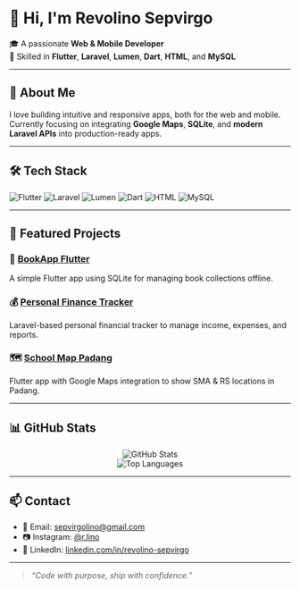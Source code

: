 # 👋 Hi, I'm Revolino Sepvirgo

🎓 A passionate **Web & Mobile Developer**  
🔧 Skilled in **Flutter**, **Laravel**, **Lumen**, **Dart**, **HTML**, and **MySQL**

---

## 🚀 About Me

I love building intuitive and responsive apps, both for the web and mobile.  
Currently focusing on integrating **Google Maps**, **SQLite**, and **modern Laravel APIs** into production-ready apps.

---

## 🛠️ Tech Stack

![Flutter](https://img.shields.io/badge/Flutter-02569B?style=for-the-badge&logo=flutter&logoColor=white)
![Laravel](https://img.shields.io/badge/Laravel-F55247?style=for-the-badge&logo=laravel&logoColor=white)
![Lumen](https://img.shields.io/badge/Lumen-E74430?style=for-the-badge&logo=laravel&logoColor=white)
![Dart](https://img.shields.io/badge/Dart-0175C2?style=for-the-badge&logo=dart&logoColor=white)
![HTML](https://img.shields.io/badge/HTML5-E34F26?style=for-the-badge&logo=html5&logoColor=white)
![MySQL](https://img.shields.io/badge/MySQL-4479A1?style=for-the-badge&logo=mysql&logoColor=white)

---

## 📂 Featured Projects

### 📱 [BookApp Flutter](https://github.com/RevolinoSepvirgo/bookapp)
A simple Flutter app using SQLite for managing book collections offline.

### 💰 [Personal Finance Tracker](https://github.com/RevolinoSepvirgo/finance-app)
Laravel-based personal financial tracker to manage income, expenses, and reports.

### 🗺️ [School Map Padang](https://github.com/RevolinoSepvirgo/maps-school)
Flutter app with Google Maps integration to show SMA & RS locations in Padang.

---

## 📊 GitHub Stats

<p align="center">
  <img src="https://github-readme-stats.vercel.app/api?username=RevolinoSepvirgo&show_icons=true&theme=tokyonight" alt="GitHub Stats" />
  <br>
  <img src="https://github-readme-stats.vercel.app/api/top-langs/?username=RevolinoSepvirgo&layout=compact&theme=tokyonight" alt="Top Languages" />
</p>

---

## 📫 Contact

- 📧 Email: [sepvirgolino@gmail.com](mailto:sepvirgolino@gmail.com)  
- 📷 Instagram: [@r.lino](https://instagram.com/r.lino)  
- 💼 LinkedIn: [linkedin.com/in/revolino-sepvirgo](https://www.linkedin.com/in/revolino-sepvirgo)

---

> _“Code with purpose, ship with confidence.”_
